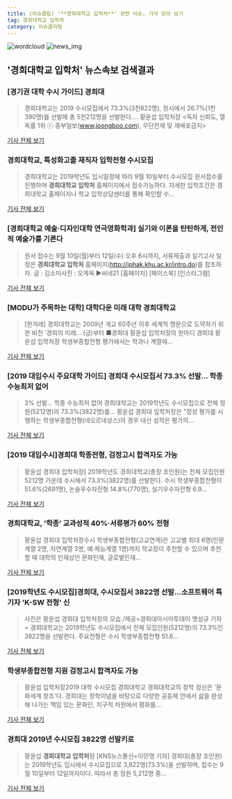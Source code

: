 ```yaml
---
title: (이슈클립) '**경희대학교 입학처**' 관련 이슈, 기사 모아 보기
tag: 경희대학교 입학처
category: 이슈클리핑
---
```

![wordcloud](https://s3.ap-northeast-2.amazonaws.com/lyrics101-wordcloud/2018-09-12-1536681618.png)
![news_img](https://user-images.githubusercontent.com/42597476/44507050-1206f400-a6e4-11e8-8d98-7ffbfebb353f.png)
## **'**경희대학교 입학처**'** 뉴스속보 검색결과
### [경기권 대학 수시 가이드] 경희대

>경희대학교는 2019 수시모집에서 73.3%(3천822명), 정시에서 26.7%(1천390명)를 선발해 총 5천212명을 선발한다.... 황윤섭 입학처장 <독자 신뢰도, 열독률 1위 ⓒ 중부일보(www.joongboo.com), 무단전재 및 재배포금지>

<a href="http://www.joongboo.com/news/articleView.html?idxno=1285299" target="_blank">기사 전체 보기</a>

### 경희대학교, 특성화고졸 재직자 입학전형 수시모집

>경희대학교는 2019학년도 입시일정에 따라 9월 10일부터 수시모집 원서접수를 진행하며 **경희대학교 입학처** 홈페이지에서 접수가능하다. 자세한 입학조건은 경희대학교 홈페이지나 학교 입학상담센터를 통해 확인할 수...

<a href="http://www.seconomy.kr/view.php?ud=201809041118311011798818e98b_2" target="_blank">기사 전체 보기</a>

### [경희대학교 예술·디자인대학 연극영화학과] 실기와 이론을 탄탄하게, 전인적 예술가를 기른다

>원서 접수는 9월 10일(월)부터 12일(수) 오후 6시까지, 서류제출과 실기고사 일정은 **경희대학교 입학처** 홈페이지(http://iphak.khu.ac.kr/intro.do)를 참조하자. 글 : 김소미사진 : 오계옥 ▶씨네21 [홈페이지] [페이스북] [인스타그램]

<a href="http://www.cine21.com/news/view/?mag_id=91081" target="_blank">기사 전체 보기</a>

### [MODU가 주목하는 대학] 대학다운 미래 대학 경희대학교

>[한겨레] 경희대학교는 2009년 개교 60주년 이후 세계적 명문으로 도약하기 위한 비전 ‘경희의 미래... (금)부터 ■경희대 황윤섭 입학처장의 한마디 경희대 황윤섭 입학처장 학생부종합전형 평가에서는 학과나 계열에...

<a href="http://www.hani.co.kr/arti/society/schooling/860392.html" target="_blank">기사 전체 보기</a>

### [2019 대입수시 주요대학 가이드] 경희대 수시모집서 73.3% 선발… 학종 수능최저 없어

>3% 선발… 학종 수능최저 없어 경희대학교는 2019학년도 수시모집으로 전체 정원(5212명)의 73.3%(3822명)를... 황윤섭 경희대 입학처장은 "정성 평가를 시행하는 학생부종합전형(네오르네상스)의 경우 내신 성적은 평가의...

<a href="http://www.metroseoul.co.kr/news/newsview?newscd=2018090200017" target="_blank">기사 전체 보기</a>

### [2019 대입수시]경희대 학종전형, 검정고시 합격자도 가능

>황윤섭 경희대 입학처장[ 2019학년도 경희대학교(총장 조인원)는 전체 모집인원 5212명 가운데 수시에서 73.3%(3822명)를 선발한다. 수시 학생부종합전형이 51.6%(2691명), 논술우수자전형 14.8%(770명), 실기우수자전형 6.9...

<a href="http://view.asiae.co.kr/news/view.htm?idxno=2018082913065147487" target="_blank">기사 전체 보기</a>

### 경희대학교, ‘학종’ 교과성적 40%·서류평가 60% 전형

>황윤섭 경희대 입학처장수시 학생부종합전형(고교연계)은 고교별 최대 6명(인문계열 2명, 자연계열 3명, 예·체능계열 1명)까지 학교장이 추천할 수 있으며 추천할 때 대학의 인재상인 문화인재, 글로벌인재...

<a href="http://www.seoul.co.kr/news/newsView.php?id=20180829026005&wlog_tag3=naver" target="_blank">기사 전체 보기</a>

### [2019학년도 수시모집]경희대, 수시모집서 3822명 선발…소프트웨어 특기자 'K-SW 전형' 신

>사진은 황윤섭 경희대 입학처장의 모습./제공=경희대아시아투데이 맹성규 기자 = 경희대학교는 2019학년도 수시모집에서 전체 모집인원(5212명)의 73.3%인 3822명을 선발한다. 주요전형은 수시 학생부종합전형 51.6...

<a href="http://www.asiatoday.co.kr/view.php?key=20180827010013491" target="_blank">기사 전체 보기</a>

### 학생부종합전형 지원 검정고시 합격자도 가능

>황윤섭 입학처장2019 대학 수시모집 경희대학교 경희대학교의 창학 정신은 '문화세계 창조'다. 경희대는 창학이념을 바탕으로 다양한 공동체 안에서 삶을 완성해 나가는 책임 있는 문화인, 지구적 차원에서 평화를...

<a href="http://www.dt.co.kr/contents.html?article_no=2018082802101931650001&ref=naver" target="_blank">기사 전체 보기</a>

### 경희대 2019년 수시모집 3822명 선발키로

>황윤섭 **경희대학교 입학처**장 [KNS뉴스통신=이민영 기자] 경희대(총장 조인원)는 2019학년도 입시에서 수시모집으로 3,822명(73.3%)을 선발하며, 접수는 9월 10일부터 12일까지이다.  따라서 총 정원 5,212명 중...

<a href="http://www.kns.tv/news/articleView.html?idxno=461505" target="_blank">기사 전체 보기</a>



